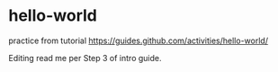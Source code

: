 # hello-world
practice from tutorial https://guides.github.com/activities/hello-world/

Editing read me per Step 3 of intro guide.

